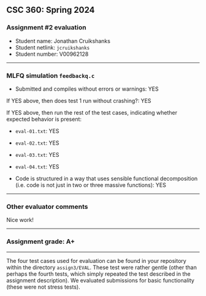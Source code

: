 ## CSC 360: Spring 2024

### Assignment #2 evaluation

* Student name: Jonathan Cruikshanks
* Student netlink: `jcruikshanks`
* Student number:  V00962128

---

### MLFQ simulation `feedbackq.c`

* Submitted and compiles without errors or warnings: YES

If YES above, then does test 1 run without crashing?: YES 

If YES above, then run the rest of the test cases, indicating whether
expected behavior is present:

* `eval-01.txt`: YES

* `eval-02.txt`: YES

* `eval-03.txt`: YES

* `eval-04.txt`: YES

* Code is structured in a way that uses sensible functional
decomposition (i.e. code is not just in two or three massive
functions):  YES


---

### Other evaluator comments

Nice work!


---

### Assignment grade: A+


---

The four test cases used for evaluation can be found in your
repository within the directory `assign3/EVAL`. These test were
rather gentle (other than perhaps the fourth tests, which simply
repeated the test described in the assignment description). We
evaluated submissions for basic functionality (these were not stress
tests).

